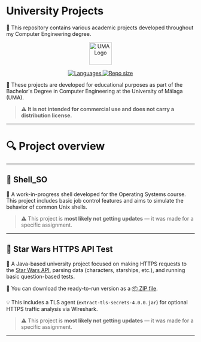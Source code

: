# University Projects

📌 This repository contains various academic projects developed throughout my Computer Engineering degree.  


<p align="center">
  <a href="https://www.uma.es/" target="_blank">
    <img src="https://www.uma.es/static/themes/uma2016/images/UMA_logo.png" alt="UMA Logo" height="60"/>
  </a>
</p>

<p align="center">
  <a href="https://github.com/Soviji13/University-Projects">
    <img src="https://img.shields.io/badge/Languages-Java%20%7C%20C-blueviolet" alt="Languages"/>
  </a>
  <a href="https://github.com/Soviji13/University-Projects">
    <img src="https://img.shields.io/github/repo-size/Soviji13/University-Projects?color=green" alt="Repo size"/>
  </a>
</p>



 📘 These projects are developed for educational purposes as part of the Bachelor's Degree in Computer Engineering at the University of Málaga (UMA). 

> **⚠️ It is not intended for commercial use and does not carry a distribution license.**

---

# 🔍 Project overview

---

## 🐚 Shell_SO

🔧 A work-in-progress shell developed for the Operating Systems course.  
This project includes basic job control features and aims to simulate the behavior of common Unix shells.

>⚠️ This project is **most likely not getting updates** — it was made for a specific assignment.

---

## 🌌 Star Wars HTTPS API Test

🚀 A Java-based university project focused on making HTTPS requests to the [Star Wars API](https://swapi.py4e.com), parsing data (characters, starships, etc.), and running basic question-based tests.

🔗 You can download the ready-to-run version as a [📦 ZIP file](https://github.com/Soviji13/University-Projects/raw/main/httpTestStarWars/basics.zip).

💡 This includes a TLS agent (`extract-tls-secrets-4.0.0.jar`) for optional HTTPS traffic analysis via Wireshark.


>⚠️ This project is **most likely not getting updates** — it was made for a specific assignment.

---
